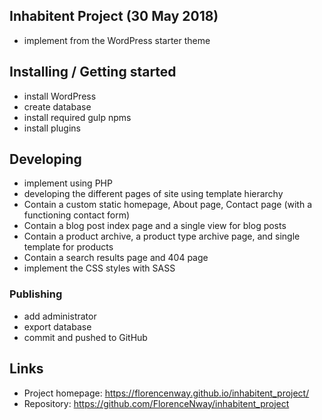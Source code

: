 
## Inhabitent Project (30 May 2018)

- implement from the WordPress starter theme


## Installing / Getting started

- install WordPress
- create database
- install required gulp npms
- install plugins



## Developing

- implement using PHP
- developing the different pages of site using template hierarchy
- Contain a custom static homepage, About page, Contact page (with a functioning contact form)
- Contain a blog post index page and a single view for blog posts
- Contain a product archive, a product type archive page, and single template for products
- Contain a search results page and 404 page
- implement the CSS styles with SASS


### Publishing

- add administrator
- export database
- commit and pushed to GitHub


## Links

- Project homepage: https://florencenway.github.io/inhabitent_project/
- Repository: https://github.com/FlorenceNway/inhabitent_project
